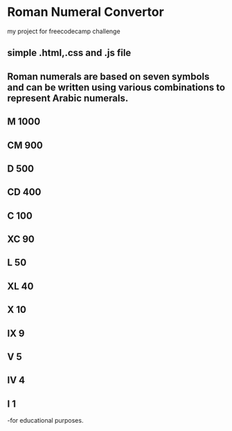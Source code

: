 # Roman Numeral Convertor

my project for freecodecamp challenge

## simple .html,.css and .js file

## Roman numerals are based on seven symbols and can be written using various combinations to    represent Arabic numerals.

## M 1000
## CM 900
## D 500
## CD 400
## C 100
## XC 90
## L 50
## XL 40
## X 10
## IX 	9
## V 	5
## IV 	4
## I 	1


-for educational purposes.